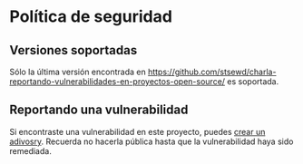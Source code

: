 # Política de seguridad

## Versiones soportadas

Sólo la última versión encontrada en https://github.com/stsewd/charla-reportando-vulnerabilidades-en-proyectos-open-source/ es soportada.

## Reportando una vulnerabilidad

Si encontraste una vulnerabilidad en este proyecto, puedes [crear un adivosry](https://github.com/stsewd/charla-reportando-vulnerabilidades-en-proyectos-open-source/security/advisories/new).
Recuerda no hacerla pública hasta que la vulnerabilidad haya sido remediada.
